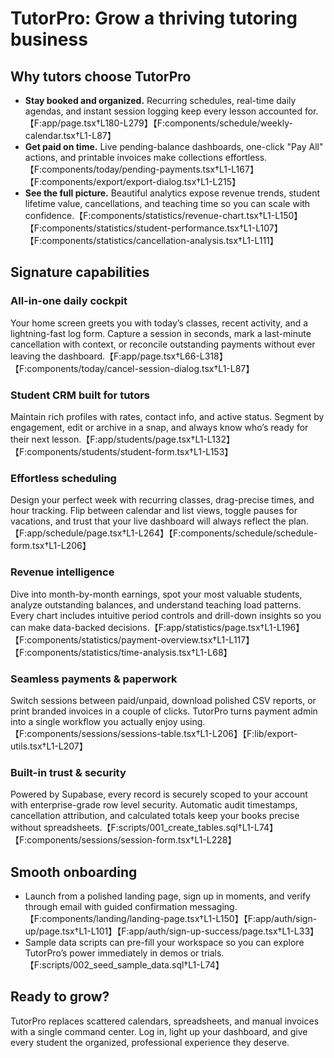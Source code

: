 # TutorPro: Grow a thriving tutoring business

## Why tutors choose TutorPro
- **Stay booked and organized.** Recurring schedules, real-time daily agendas, and instant session logging keep every lesson accounted for.【F:app/page.tsx†L180-L279】【F:components/schedule/weekly-calendar.tsx†L1-L87】
- **Get paid on time.** Live pending-balance dashboards, one-click "Pay All" actions, and printable invoices make collections effortless.【F:components/today/pending-payments.tsx†L1-L167】【F:components/export/export-dialog.tsx†L1-L215】
- **See the full picture.** Beautiful analytics expose revenue trends, student lifetime value, cancellations, and teaching time so you can scale with confidence.【F:components/statistics/revenue-chart.tsx†L1-L150】【F:components/statistics/student-performance.tsx†L1-L107】【F:components/statistics/cancellation-analysis.tsx†L1-L111】

## Signature capabilities
### All-in-one daily cockpit
Your home screen greets you with today’s classes, recent activity, and a lightning-fast log form. Capture a session in seconds, mark a last-minute cancellation with context, or reconcile outstanding payments without ever leaving the dashboard.【F:app/page.tsx†L66-L318】【F:components/today/cancel-session-dialog.tsx†L1-L87】

### Student CRM built for tutors
Maintain rich profiles with rates, contact info, and active status. Segment by engagement, edit or archive in a snap, and always know who’s ready for their next lesson.【F:app/students/page.tsx†L1-L132】【F:components/students/student-form.tsx†L1-L153】

### Effortless scheduling
Design your perfect week with recurring classes, drag-precise times, and hour tracking. Flip between calendar and list views, toggle pauses for vacations, and trust that your live dashboard will always reflect the plan.【F:app/schedule/page.tsx†L1-L264】【F:components/schedule/schedule-form.tsx†L1-L206】

### Revenue intelligence
Dive into month-by-month earnings, spot your most valuable students, analyze outstanding balances, and understand teaching load patterns. Every chart includes intuitive period controls and drill-down insights so you can make data-backed decisions.【F:app/statistics/page.tsx†L1-L196】【F:components/statistics/payment-overview.tsx†L1-L117】【F:components/statistics/time-analysis.tsx†L1-L68】

### Seamless payments & paperwork
Switch sessions between paid/unpaid, download polished CSV reports, or print branded invoices in a couple of clicks. TutorPro turns payment admin into a single workflow you actually enjoy using.【F:components/sessions/sessions-table.tsx†L1-L206】【F:lib/export-utils.tsx†L1-L207】

### Built-in trust & security
Powered by Supabase, every record is securely scoped to your account with enterprise-grade row level security. Automatic audit timestamps, cancellation attribution, and calculated totals keep your books precise without spreadsheets.【F:scripts/001_create_tables.sql†L1-L74】【F:components/sessions/session-form.tsx†L1-L228】

## Smooth onboarding
- Launch from a polished landing page, sign up in moments, and verify through email with guided confirmation messaging.【F:components/landing/landing-page.tsx†L1-L150】【F:app/auth/sign-up/page.tsx†L1-L101】【F:app/auth/sign-up-success/page.tsx†L1-L33】
- Sample data scripts can pre-fill your workspace so you can explore TutorPro’s power immediately in demos or trials.【F:scripts/002_seed_sample_data.sql†L1-L74】

## Ready to grow?
TutorPro replaces scattered calendars, spreadsheets, and manual invoices with a single command center. Log in, light up your dashboard, and give every student the organized, professional experience they deserve.
